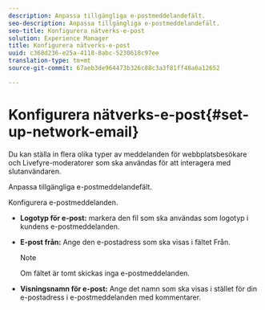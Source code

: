 ```yaml
---
description: Anpassa tillgängliga e-postmeddelandefält.
seo-description: Anpassa tillgängliga e-postmeddelandefält.
seo-title: Konfigurera nätverks-e-post
solution: Experience Manager
title: Konfigurera nätverks-e-post
uuid: c368d236-e25a-4118-8abc-5230618c97ee
translation-type: tm+mt
source-git-commit: 67aeb3de964473b326c88c3a3f81ff48a6a12652

---
```



# Konfigurera nätverks-e-post{#set-up-network-email}

Du kan ställa in flera olika typer av meddelanden för webbplatsbesökare och Livefyre-moderatorer som ska användas för att interagera med slutanvändaren.

Anpassa tillgängliga e-postmeddelandefält.

Konfigurera e-postmeddelanden.

* **Logotyp för e-post:** markera den fil som ska användas som logotyp i kundens e-postmeddelanden.
* **E-post från:** Ange den e-postadress som ska visas i fältet Från.

   >[!NOTE]
   >
   >Om fältet är tomt skickas inga e-postmeddelanden.

* **Visningsnamn för e-post:** Ange det namn som ska visas i stället för din e-postadress i e-postmeddelanden med kommentarer.

